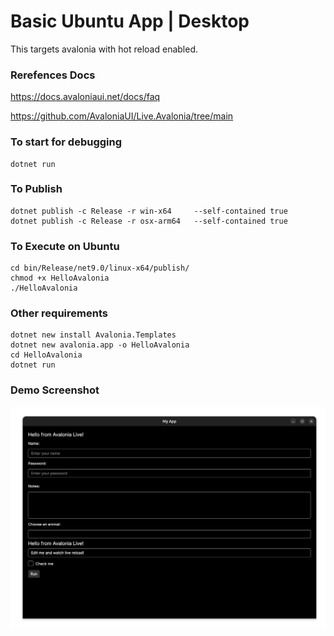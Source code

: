 # Basic Ubuntu App | Desktop

This targets avalonia with hot reload enabled. 

### Rerefences Docs
https://docs.avaloniaui.net/docs/faq

https://github.com/AvaloniaUI/Live.Avalonia/tree/main

### To start for debugging

```
dotnet run
```

### To Publish

```
dotnet publish -c Release -r win-x64     --self-contained true
dotnet publish -c Release -r osx-arm64   --self-contained true
```

### To Execute on Ubuntu

```
cd bin/Release/net9.0/linux-x64/publish/
chmod +x HelloAvalonia
./HelloAvalonia
```

### Other requirements

```
dotnet new install Avalonia.Templates
dotnet new avalonia.app -o HelloAvalonia
cd HelloAvalonia
dotnet run
```


### Demo Screenshot

![Demo Screenshot](./Demo.png)
